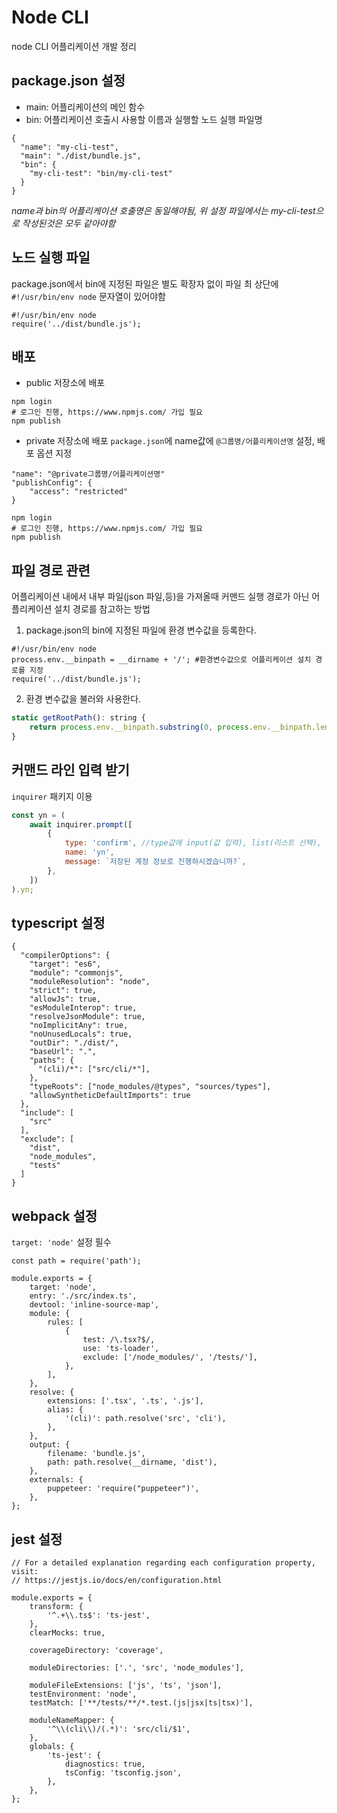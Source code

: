 # Node CLI
node CLI 어플리케이션 개발 정리

## package.json 설정
- main: 어플리케이션의 메인 함수
- bin: 어플리케이션 호출시 사용할 이름과 실행할 노드 실행 파일명
```
{
  "name": "my-cli-test",
  "main": "./dist/bundle.js",
  "bin": {
    "my-cli-test": "bin/my-cli-test"
  }
}
```
*name과 bin의 어플리케이션 호출명은 동일해야됨, 위 설정 파일에서는 my-cli-test으로 작성된것은 모두 같아야함*

## 노드 실행 파일
package.json에서 bin에 지정된 파일은 별도  확장자 없이 파일 최 상단에 `#!/usr/bin/env node` 문자열이 있어야함

```
#!/usr/bin/env node
require('../dist/bundle.js');
```

## 배포
- public 저장소에 배포
```
npm login
# 로그인 진행, https://www.npmjs.com/ 가입 필요
npm publish
```

- private 저장소에 배포
`package.json`에 name값에 `@그룹명/어플리케이션명` 설정, 배포 옵션 지정
```
"name": "@private그룹명/어플리케이션명"
"publishConfig": {
    "access": "restricted"
}
```
```
npm login
# 로그인 진행, https://www.npmjs.com/ 가입 필요
npm publish
```

## 파일 경로 관련
어플리케이션 내에서 내부 파일(json 파일,등)을 가져올때 커맨드 실행 경로가 아닌 어플리케이션 설치 경로를 참고하는 방법

1. package.json의 bin에 지정된 파일에 환경 변수값을 등록한다.
```
#!/usr/bin/env node
process.env.__binpath = __dirname + '/'; #환경변수값으로 어플리케이션 설치 경로를 지정
require('../dist/bundle.js');
```

2. 환경 변수값을 불러와 사용한다.
``` javascript
static getRootPath(): string {
    return process.env.__binpath.substring(0, process.env.__binpath.length - 5);
}
```

## 커맨드 라인 입력 받기
`inquirer` 패키지 이용
``` javascript
const yn = (
    await inquirer.prompt([
        {
            type: 'confirm', //type값에 input(값 입력), list(리스트 선택), confirm(예,아니요 선택)으로 변경하여 사용가능
            name: 'yn',
            message: `저장된 계정 정보로 진행하시겠습니까?`,
        },
    ])
).yn;
```

## typescript 설정
```
{
  "compilerOptions": {
    "target": "es6",
    "module": "commonjs",
    "moduleResolution": "node",
    "strict": true,
    "allowJs": true,
    "esModuleInterop": true,
    "resolveJsonModule": true,
    "noImplicitAny": true,
    "noUnusedLocals": true,
    "outDir": "./dist/",
    "baseUrl": ".",
    "paths": {
      "(cli)/*": ["src/cli/*"],
    },
    "typeRoots": ["node_modules/@types", "sources/types"],
    "allowSyntheticDefaultImports": true
  },
  "include": [
    "src"
  ],
  "exclude": [
    "dist",
    "node_modules",
    "tests"
  ]
}

```

## webpack 설정
`target: 'node'` 설정 필수
```
const path = require('path');

module.exports = {
	target: 'node',
	entry: './src/index.ts',
	devtool: 'inline-source-map',
	module: {
		rules: [
			{
				test: /\.tsx?$/,
				use: 'ts-loader',
				exclude: ['/node_modules/', '/tests/'],
			},
		],
	},
	resolve: {
		extensions: ['.tsx', '.ts', '.js'],
		alias: {
			'(cli)': path.resolve('src', 'cli'),
		},
	},
	output: {
		filename: 'bundle.js',
		path: path.resolve(__dirname, 'dist'),
	},
	externals: {
		puppeteer: 'require("puppeteer")',
	},
};
```

## jest 설정
```
// For a detailed explanation regarding each configuration property, visit:
// https://jestjs.io/docs/en/configuration.html

module.exports = {
	transform: {
		'^.+\\.ts$': 'ts-jest',
	},
	clearMocks: true,

	coverageDirectory: 'coverage',

	moduleDirectories: ['.', 'src', 'node_modules'],

	moduleFileExtensions: ['js', 'ts', 'json'],
	testEnvironment: 'node',
	testMatch: ['**/tests/**/*.test.(js|jsx|ts|tsx)'],

	moduleNameMapper: {
		'^\\(cli\\)/(.*)': 'src/cli/$1',
	},
	globals: {
		'ts-jest': {
			diagnostics: true,
			tsConfig: 'tsconfig.json',
		},
	},
};

```
